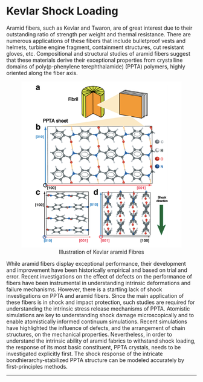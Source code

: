 # Kevlar Shock Loading
Aramid fibers, such as Kevlar and Twaron, are of great interest due to their outstanding ratio of strength per weight and thermal resistance. There are numerous applications of these fibers that include bulletproof vests and helmets, turbine engine fragment, containment structures, cut resistant gloves, etc. Compositional and structural studies of aramid fibers suggest that these materials derive their exceptional properties from crystalline domains of poly(p-phenylene terephthalamide) (PPTA) polymers, highly oriented along the fiber axis.  

<figure>
  <img src="https://github.com/AnkitMish/Kevlar-BayesOpt/blob/master/images/Figure1a.png">
  <figcaption align="center">Illustration of Kevlar aramid Fibres</figcaption>
</figure>




While aramid fibers display exceptional performance, their development and improvement have been historically empirical and based on trial and error. Recent investigations on the effect of defects on the performance of fibers have been instrumental in understanding intrinsic deformations and failure mechanisms. However, there is a startling lack of shock investigations on PPTA and aramid fibers. Since the main application of these fibers is in shock and impact
protection, such studies are required for understanding the intrinsic stress release mechanisms of PPTA. Atomistic simulations are key to understanding shock damage microscopically and to enable atomistically informed continuum simulations. Recent simulations have highlighted the influence of defects, and the arrangement of chain structures, on the mechanical properties. Nevertheless, in order to understand the intrinsic ability of aramid fabrics to withstand shock loading, the response of its most basic constituent, PPTA crystals, needs to be investigated explicitly first. The shock response of the intricate bondhierarchy-stabilized PPTA structure can be modeled accurately by first-principles methods.

***

